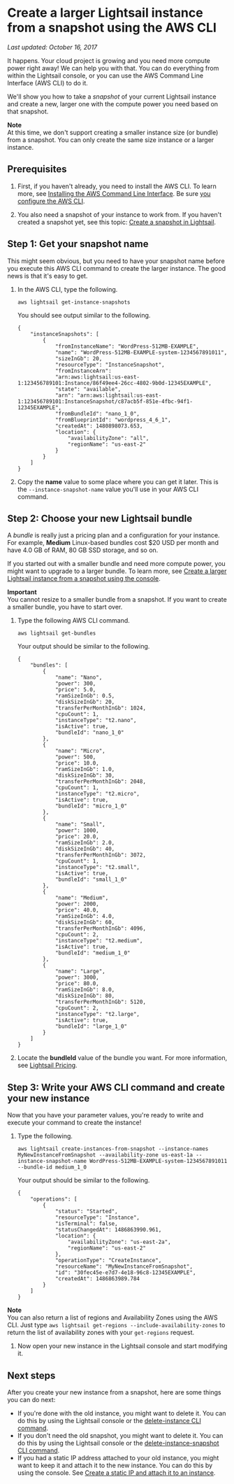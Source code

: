 # Create a larger Lightsail instance from a snapshot using the AWS CLI<a name="lightsail-how-to-create-larger-instance-from-snapshot-using-aws-cli"></a>

 *Last updated: October 16, 2017* 

It happens\. Your cloud project is growing and you need more compute power right away\! We can help you with that\. You can do everything from within the Lightsail console, or you can use the AWS Command Line Interface \(AWS CLI\) to do it\.

We'll show you how to take a *snapshot* of your current Lightsail instance and create a new, larger one with the compute power you need based on that snapshot\.

**Note**  
At this time, we don't support creating a smaller instance size \(or bundle\) from a snapshot\. You can only create the same size instance or a larger instance\.

## Prerequisites<a name="create-larger-instance-from-snapshot-prerequisites"></a>

1. First, if you haven't already, you need to install the AWS CLI\. To learn more, see [Installing the AWS Command Line Interface](http://docs.aws.amazon.com/cli/latest/userguide/installing.html)\. Be sure [you configure the AWS CLI](lightsail-how-to-set-up-access-keys-to-use-sdk-api-cli.md)\.

1. You also need a snapshot of your instance to work from\. If you haven't created a snapshot yet, see this topic: [Create a snapshot in Lightsail](lightsail-how-to-create-a-snapshot-of-your-instance.md)\.

## Step 1: Get your snapshot name<a name="create-larger-instance-from-snapshot-get-your-snapshot-name"></a>

This might seem obvious, but you need to have your snapshot name before you execute this AWS CLI command to create the larger instance\. The good news is that it's easy to get\.

1. In the AWS CLI, type the following\.

   ```
   aws lightsail get-instance-snapshots
   ```

   You should see output similar to the following\.

   ```
   {
       "instanceSnapshots": [
           {
               "fromInstanceName": "WordPress-512MB-EXAMPLE",
               "name": "WordPress-512MB-EXAMPLE-system-1234567891011",
               "sizeInGb": 20,
               "resourceType": "InstanceSnapshot",
               "fromInstanceArn":
               "arn:aws:lightsail:us-east-1:123456789101:Instance/86f49ee4-26cc-4802-9b0d-12345EXAMPLE",
               "state": "available",
               "arn": "arn:aws:lightsail:us-east-1:123456789101:InstanceSnapshot/c87acb5f-851e-4fbc-94f1-12345EXAMPLE",
               "fromBundleId": "nano_1_0",
               "fromBlueprintId": "wordpress_4_6_1",
               "createdAt": 1480898073.653,
               "location": {
                   "availabilityZone": "all",
                   "regionName": "us-east-2"
               }
           }
       ]
   }
   ```

1. Copy the **name** value to some place where you can get it later\. This is the `--instance-snapshot-name` value you'll use in your AWS CLI command\.

## Step 2: Choose your new Lightsail bundle<a name="create-larger-instance-from-snapshot-get-your-snapshot-name"></a>

A *bundle* is really just a pricing plan and a configuration for your instance\. For example, **Medium** Linux\-based bundles cost $20 USD per month and have 4\.0 GB of RAM, 80 GB SSD storage, and so on\.

If you started out with a smaller bundle and need more compute power, you might want to upgrade to a larger bundle\. To learn more, see [Create a larger Lightsail instance from a snapshot using the console](how-to-create-larger-instance-from-snapshot-using-console.md)\.

**Important**  
You cannot resize to a smaller bundle from a snapshot\. If you want to create a smaller bundle, you have to start over\.

1. Type the following AWS CLI command\.

   ```
   aws lightsail get-bundles
   ```

   Your output should be similar to the following\.

   ```
   {
       "bundles": [
           {
               "name": "Nano",
               "power": 300,
               "price": 5.0,
               "ramSizeInGb": 0.5,
               "diskSizeInGb": 20,
               "transferPerMonthInGb": 1024,
               "cpuCount": 1,
               "instanceType": "t2.nano",
               "isActive": true,
               "bundleId": "nano_1_0"
           },
           {
               "name": "Micro",
               "power": 500,
               "price": 10.0,
               "ramSizeInGb": 1.0,
               "diskSizeInGb": 30,
               "transferPerMonthInGb": 2048,
               "cpuCount": 1,
               "instanceType": "t2.micro",
               "isActive": true,
               "bundleId": "micro_1_0"
           },
           {
               "name": "Small",
               "power": 1000,
               "price": 20.0,
               "ramSizeInGb": 2.0,
               "diskSizeInGb": 40,
               "transferPerMonthInGb": 3072,
               "cpuCount": 1,
               "instanceType": "t2.small",
               "isActive": true,
               "bundleId": "small_1_0"
           },
           {
               "name": "Medium",
               "power": 2000,
               "price": 40.0,
               "ramSizeInGb": 4.0,
               "diskSizeInGb": 60,
               "transferPerMonthInGb": 4096,
               "cpuCount": 2,
               "instanceType": "t2.medium",
               "isActive": true,
               "bundleId": "medium_1_0"
           },
           {
               "name": "Large",
               "power": 3000,
               "price": 80.0,
               "ramSizeInGb": 8.0,
               "diskSizeInGb": 80,
               "transferPerMonthInGb": 5120,
               "cpuCount": 2,
               "instanceType": "t2.large",
               "isActive": true,
               "bundleId": "large_1_0"
           }
       ]
   }
   ```

1. Locate the **bundleId** value of the bundle you want\. For more information, see [Lightsail Pricing](https://amazonlightsail.com/pricing/)\.

## Step 3: Write your AWS CLI command and create your new instance<a name="create-larger-instance-from-snapshot-create-your-cli-command"></a>

Now that you have your parameter values, you're ready to write and execute your command to create the instance\!

1. Type the following\.

   ```
   aws lightsail create-instances-from-snapshot --instance-names MyNewInstanceFromSnapshot --availability-zone us-east-1a --instance-snapshot-name WordPress-512MB-EXAMPLE-system-1234567891011 --bundle-id medium_1_0
   ```

   Your output should be similar to the following\.

   ```
   {
       "operations": [
           {
               "status": "Started",
               "resourceType": "Instance",
               "isTerminal": false,
               "statusChangedAt": 1486863990.961,
               "location": {
                   "availabilityZone": "us-east-2a",
                   "regionName": "us-east-2"
               },
               "operationType": "CreateInstance",
               "resourceName": "MyNewInstanceFromSnapshot",
               "id": "30fec45e-e7d7-4e18-96c8-12345EXAMPLE",
               "createdAt": 1486863989.784
           }
       ]
   }
   ```
**Note**  
You can also return a list of regions and Availability Zones using the AWS CLI\. Just type `aws lightsail get-regions --include-availability-zones` to return the list of availability zones with your `get-regions` request\.

1. Now open your new instance in the Lightsail console and start modifying it\.

## Next steps<a name="create-larger-instance-from-snapshot-next-steps"></a>

After you create your new instance from a snapshot, here are some things you can do next:
+ If you're done with the old instance, you might want to delete it\. You can do this by using the Lightsail console or the [delete\-instance CLI command](http://docs.aws.amazon.com/cli/latest/reference/lightsail/delete-instance.html)\.
+ If you don't need the old snapshot, you might want to delete it\. You can do this by using the Lightsail console or the [delete\-instance\-snapshot CLI command](http://docs.aws.amazon.com/cli/latest/reference/lightsail/delete-instance-snapshot.html)\.
+ If you had a static IP address attached to your old instance, you might want to keep it and attach it to the new instance\. You can do this by using the console\. See [Create a static IP and attach it to an instance](lightsail-create-static-ip.md)\.